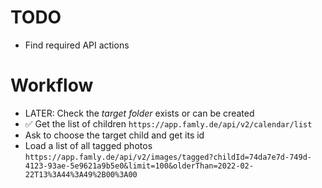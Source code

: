 # TODO

* Find required API actions 

# Workflow

* LATER: Check the *target folder* exists or can be created
* ✅ Get the list of children `https://app.famly.de/api/v2/calendar/list`
* Ask to choose the target child and get its id
* Load a list of all tagged photos `https://app.famly.de/api/v2/images/tagged?childId=74da7e7d-749d-4123-93ae-5e9621a9b5e0&limit=100&olderThan=2022-02-22T13%3A44%3A49%2B00%3A00`